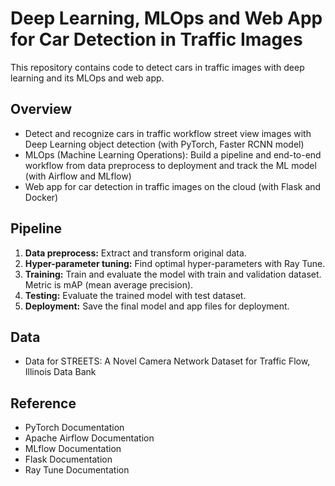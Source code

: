 
# Deep Learning, MLOps and Web App for Car Detection in Traffic Images 

This repository contains code to detect cars in traffic images with deep learning and its MLOps and web app. 

## Overview
- Detect and recognize cars in traffic workflow street view images with Deep Learning object detection (with PyTorch, Faster RCNN model)
- MLOps (Machine Learning Operations): Build a pipeline and end-to-end workflow from data preprocess to deployment and track the ML model (with Airflow and MLflow)
- Web app for car detection in traffic images on the cloud (with Flask and Docker)


## Pipeline
1. **Data preprocess:** Extract and transform original data.
2. **Hyper-parameter tuning:** Find optimal hyper-parameters with Ray Tune.
3. **Training:** Train and evaluate the model with train and validation dataset. Metric is mAP (mean average precision).
4. **Testing:** Evaluate the trained model with test dataset.
5. **Deployment:** Save the final model and app files for deployment. 


## Data
- Data for STREETS: A Novel Camera Network Dataset for Traffic Flow, Illinois Data Bank


## Reference
- PyTorch Documentation
- Apache Airflow Documentation
- MLflow Documentation
- Flask Documentation
- Ray Tune Documentation

